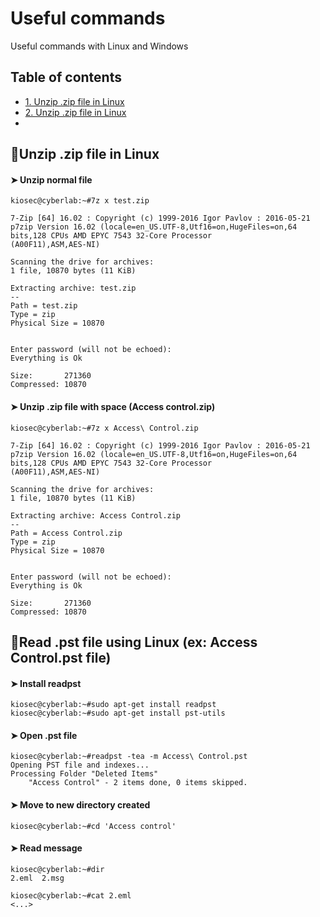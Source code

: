 # Useful commands
Useful commands with Linux and Windows

## Table of contents

* [1. Unzip .zip file in Linux](#unzip-zip-file-in-linux)
* [2. Unzip .zip file in Linux](#unzip-zip-file-in-linux)
* 
## 🔻Unzip .zip file in Linux

#### ➤ Unzip normal file
```
kiosec@cyberlab:~#7z x test.zip

7-Zip [64] 16.02 : Copyright (c) 1999-2016 Igor Pavlov : 2016-05-21
p7zip Version 16.02 (locale=en_US.UTF-8,Utf16=on,HugeFiles=on,64 bits,128 CPUs AMD EPYC 7543 32-Core Processor                 (A00F11),ASM,AES-NI)

Scanning the drive for archives:
1 file, 10870 bytes (11 KiB)

Extracting archive: test.zip
--
Path = test.zip
Type = zip
Physical Size = 10870

    
Enter password (will not be echoed):
Everything is Ok         

Size:       271360
Compressed: 10870
```

#### ➤ Unzip .zip file with space (Access control.zip)

```
kiosec@cyberlab:~#7z x Access\ Control.zip

7-Zip [64] 16.02 : Copyright (c) 1999-2016 Igor Pavlov : 2016-05-21
p7zip Version 16.02 (locale=en_US.UTF-8,Utf16=on,HugeFiles=on,64 bits,128 CPUs AMD EPYC 7543 32-Core Processor                 (A00F11),ASM,AES-NI)

Scanning the drive for archives:
1 file, 10870 bytes (11 KiB)

Extracting archive: Access Control.zip
--
Path = Access Control.zip
Type = zip
Physical Size = 10870

    
Enter password (will not be echoed):
Everything is Ok         

Size:       271360
Compressed: 10870
```

## 🔻Read .pst file using Linux (ex: Access Control.pst file)

#### ➤ Install readpst
```
kiosec@cyberlab:~#sudo apt-get install readpst
kiosec@cyberlab:~#sudo apt-get install pst-utils
```

#### ➤ Open .pst file
```
kiosec@cyberlab:~#readpst -tea -m Access\ Control.pst
Opening PST file and indexes...
Processing Folder "Deleted Items"
	"Access Control" - 2 items done, 0 items skipped.
```

#### ➤ Move to new directory created
```
kiosec@cyberlab:~#cd 'Access control'
```

#### ➤ Read message
```
kiosec@cyberlab:~#dir
2.eml  2.msg

kiosec@cyberlab:~#cat 2.eml
<...>
```


